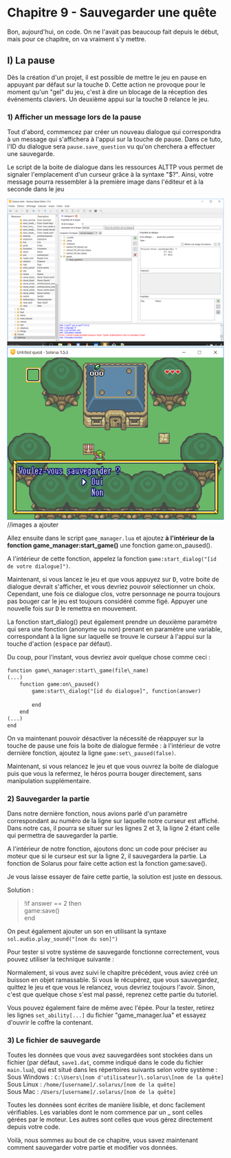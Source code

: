 # Chapitre 9 - Sauvegarder une quête #

Bon, aujourd'hui, on code. On ne l'avait pas beaucoup fait depuis le début, mais pour ce chapitre, on va vraiment s'y mettre.

## I) La pause ##

Dès la création d'un projet, il est possible de mettre le jeu en pause en appuyant par défaut sur la touche <kbd>D</kbd>. Cette action ne provoque pour le moment qu'un "gel" du jeu, c'est à dire un blocage de la réception des événements claviers. Un deuxième appui sur la touche <kbd>D</kbd> relance le jeu.

### 1) Afficher un message lors de la pause ###

Tout d'abord, commencez par créer un nouveau dialogue qui correspondra à un message qui s'affichera à l'appui sur la touche de pause. Dans ce tuto, l'ID du dialogue sera `pause.save_question` vu qu'on cherchera a effectuer une sauvegarde.

Le script de la boite de dialogue dans les ressources ALTTP vous permet de signaler l'emplacement d'un curseur grâce à la syntaxe "$?". Ainsi, votre message pourra ressembler à la première image dans l'éditeur et à la seconde dans le jeu

![](images/dialog_editor.png) ![](images/dialog_game.png)
//images a ajouter

Allez ensuite dans le script `game_manager.lua` et ajoutez <b>à l'intérieur de la fonction game\_manager:start\_game()</b> une fonction game:on_paused().

A l'intérieur de cette fonction, appelez la fonction `game:start_dialog("[id de votre dialogue]")`.

Maintenant, si vous lancez le jeu et que vous appuyez sur <kbd>D</kbd>, votre boite de dialogue devrait s'afficher, et vous devriez pouvoir sélectionner un choix. Cependant, une fois ce dialogue clos, votre personnage ne pourra toujours pas bouger car le jeu est toujours considéré comme figé. Appuyer une nouvelle fois sur <kbd>D</kbd> le remettra en mouvement.

La fonction start_dialog() peut également prendre un deuxième paramètre qui sera une fonction (anonyme ou non) prenant en paramètre une variable, correspondant à la ligne sur laquelle se trouve le curseur à l'appui sur la touche d'action (<kbd>espace</kbd> par défaut).

Du coup, pour l'instant, vous devriez avoir quelque chose comme ceci : 

	function game\_manager:start\_game(file\_name)  
	(...)  
		function game:on\_paused()
			game:start\_dialog("[id du dialogue]", function(answer)

        	end  
		end  
	(...)
	end

On va maintenant pouvoir désactiver la nécessité de réappuyer sur la touche de pause une fois la boite de dialogue fermée : à l'intérieur de votre dernière fonction, ajoutez la ligne `game:set\_paused(false)`.

Maintenant, si vous relancez le jeu et que vous ouvrez la boite de dialogue puis que vous la refermez, le héros pourra bouger directement, sans manipulation supplémentaire.

### 2) Sauvegarder la partie ###

Dans notre dernière fonction, nous avions parlé d'un paramètre correspondant au numéro de la ligne sur laquelle notre curseur est affiché. Dans notre cas, il pourra se situer sur les lignes 2 et 3, la ligne 2 étant celle qui permettra de sauvegarder la partie.

A l'intérieur de notre fonction, ajoutons donc un code pour préciser au moteur que si le curseur est sur la ligne 2, il sauvegardera la partie. La fonction de Solarus pour faire cette action est la fonction game:save().

Je vous laisse essayer de faire cette partie, la solution est juste en dessous.




Solution : 

>!if answer == 2 then  
	game:save()  
	end

On peut également ajouter un son en utilisant la syntaxe `sol.audio.play_sound("[nom du son]")`

Pour tester si votre système de sauvegarde fonctionne correctement, vous pouvez utiliser la technique suivante :

Normalement, si vous avez suivi le chapitre précédent, vous aviez créé un buisson en objet ramassable. Si vous le récupérez, que vous sauvegardez, quittez le jeu et que vous le relancez, vous devriez toujours l'avoir. Sinon, c'est que quelque chose s'est mal passé, reprenez cette partie du tutoriel.

Vous pouvez également faire de même avec l'épée. Pour la tester, retirez les lignes `set_ability[...]` du fichier "game\_manager.lua" et essayez d'ouvrir le coffre la contenant.

### 3) Le fichier de sauvegarde ###

Toutes les données que vous avez sauvegardées sont stockées dans un fichier (par défaut, `save1.dat`, comme indiqué dans le code du fichier `main.lua`), qui est situé dans les répertoires suivants selon votre système :
Sous Windows : `C:\Users\[nom d'utilisateur]\.solarus\[nom de la quête]`  
Sous Linux : `/home/[username]/.solarus/[nom de la quête]`  
Sous Mac : `/Users/[username]/.solarus/[nom de la quête]`

Toutes les données sont écrites de manière lisible, et donc facilement vérifiables. Les variables dont le nom commence par un _ sont celles gérées par le moteur. Les autres sont celles que vous gérez directement depuis votre code.

Voilà, nous sommes au bout de ce chapitre, vous savez maintenant comment sauvegarder votre partie et modifier vos données.
